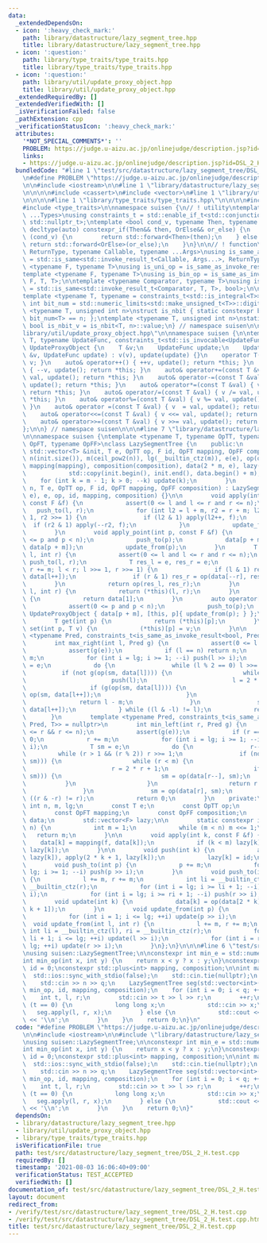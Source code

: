 ```yaml
---
data:
  _extendedDependsOn:
  - icon: ':heavy_check_mark:'
    path: library/datastructure/lazy_segment_tree.hpp
    title: library/datastructure/lazy_segment_tree.hpp
  - icon: ':question:'
    path: library/type_traits/type_traits.hpp
    title: library/type_traits/type_traits.hpp
  - icon: ':question:'
    path: library/util/update_proxy_object.hpp
    title: library/util/update_proxy_object.hpp
  _extendedRequiredBy: []
  _extendedVerifiedWith: []
  _isVerificationFailed: false
  _pathExtension: cpp
  _verificationStatusIcon: ':heavy_check_mark:'
  attributes:
    '*NOT_SPECIAL_COMMENTS*': ''
    PROBLEM: https://judge.u-aizu.ac.jp/onlinejudge/description.jsp?id=DSL_2_H
    links:
    - https://judge.u-aizu.ac.jp/onlinejudge/description.jsp?id=DSL_2_H
  bundledCode: "#line 1 \"test/src/datastructure/lazy_segment_tree/DSL_2_H.test.cpp\"\
    \n#define PROBLEM \"https://judge.u-aizu.ac.jp/onlinejudge/description.jsp?id=DSL_2_H\"\
    \n\n#include <iostream>\n\n#line 1 \"library/datastructure/lazy_segment_tree.hpp\"\
    \n\n\n\n#include <cassert>\n#include <vector>\n#line 1 \"library/util/update_proxy_object.hpp\"\
    \n\n\n\n#line 1 \"library/type_traits/type_traits.hpp\"\n\n\n\n#include <limits>\n\
    #include <type_traits>\n\nnamespace suisen {\n// ! utility\ntemplate <typename\
    \ ...Types>\nusing constraints_t = std::enable_if_t<std::conjunction_v<Types...>,\
    \ std::nullptr_t>;\ntemplate <bool cond_v, typename Then, typename OrElse>\nconstexpr\
    \ decltype(auto) constexpr_if(Then&& then, OrElse&& or_else) {\n    if constexpr\
    \ (cond_v) {\n        return std::forward<Then>(then);\n    } else {\n       \
    \ return std::forward<OrElse>(or_else);\n    }\n}\n\n// ! function\ntemplate <typename\
    \ ReturnType, typename Callable, typename ...Args>\nusing is_same_as_invoke_result\
    \ = std::is_same<std::invoke_result_t<Callable, Args...>, ReturnType>;\ntemplate\
    \ <typename F, typename T>\nusing is_uni_op = is_same_as_invoke_result<T, F, T>;\n\
    template <typename F, typename T>\nusing is_bin_op = is_same_as_invoke_result<T,\
    \ F, T, T>;\n\ntemplate <typename Comparator, typename T>\nusing is_comparator\
    \ = std::is_same<std::invoke_result_t<Comparator, T, T>, bool>;\n\n// ! integral\n\
    template <typename T, typename = constraints_t<std::is_integral<T>>>\nconstexpr\
    \ int bit_num = std::numeric_limits<std::make_unsigned_t<T>>::digits;\ntemplate\
    \ <typename T, unsigned int n>\nstruct is_nbit { static constexpr bool value =\
    \ bit_num<T> == n; };\ntemplate <typename T, unsigned int n>\nstatic constexpr\
    \ bool is_nbit_v = is_nbit<T, n>::value;\n} // namespace suisen\n\n\n#line 5 \"\
    library/util/update_proxy_object.hpp\"\n\nnamespace suisen {\n\ntemplate <typename\
    \ T, typename UpdateFunc, constraints_t<std::is_invocable<UpdateFunc>>>\nstruct\
    \ UpdateProxyObject {\n    T &v;\n    UpdateFunc update;\n    UpdateProxyObject(T\
    \ &v, UpdateFunc update) : v(v), update(update) {}\n    operator T() const { return\
    \ v; }\n    auto& operator++() { ++v, update(); return *this; }\n    auto& operator--()\
    \ { --v, update(); return *this; }\n    auto& operator+=(const T &val) { v +=\
    \ val, update(); return *this; }\n    auto& operator-=(const T &val) { v -= val,\
    \ update(); return *this; }\n    auto& operator*=(const T &val) { v *= val, update();\
    \ return *this; }\n    auto& operator/=(const T &val) { v /= val, update(); return\
    \ *this; }\n    auto& operator%=(const T &val) { v %= val, update(); return *this;\
    \ }\n    auto& operator =(const T &val) { v  = val, update(); return *this; }\n\
    \    auto& operator<<=(const T &val) { v <<= val, update(); return *this; }\n\
    \    auto& operator>>=(const T &val) { v >>= val, update(); return *this; }\n\
    };\n\n} // namespace suisen\n\n\n#line 7 \"library/datastructure/lazy_segment_tree.hpp\"\
    \n\nnamespace suisen {\ntemplate <typename T, typename OpTT, typename F, typename\
    \ OpFT, typename OpFF>\nclass LazySegmentTree {\n    public:\n        LazySegmentTree(const\
    \ std::vector<T> &init, T e, OpTT op, F id, OpFT mapping, OpFF composition) :\
    \ n(init.size()), m(ceil_pow2(n)), lg(__builtin_ctz(m)), e(e), op(op), id(id),\
    \ mapping(mapping), composition(composition), data(2 * m, e), lazy(m, id) {\n\
    \            std::copy(init.begin(), init.end(), data.begin() + m);\n        \
    \    for (int k = m - 1; k > 0; --k) update(k);\n        }\n        LazySegmentTree(int\
    \ n, T e, OpTT op, F id, OpFT mapping, OpFF composition) : LazySegmentTree(std::vector<T>(n,\
    \ e), e, op, id, mapping, composition) {}\n\n        void apply(int l, int r,\
    \ const F &f) {\n            assert(0 <= l and l <= r and r <= n);\n         \
    \   push_to(l, r);\n            for (int l2 = l + m, r2 = r + m; l2 < r2; l2 >>=\
    \ 1, r2 >>= 1) {\n                if (l2 & 1) apply(l2++, f);\n              \
    \  if (r2 & 1) apply(--r2, f);\n            }\n            update_from(l, r);\n\
    \        }\n        void apply_point(int p, const F &f) {\n            assert(0\
    \ <= p and p < n);\n            push_to(p);\n            data[p + m] = mapping(f,\
    \ data[p + m]);\n            update_from(p);\n        }\n        T operator()(int\
    \ l, int r) {\n            assert(0 <= l and l <= r and r <= n);\n           \
    \ push_to(l, r);\n            T res_l = e, res_r = e;\n            for (l += m,\
    \ r += m; l < r; l >>= 1, r >>= 1) {\n                if (l & 1) res_l = op(res_l,\
    \ data[l++]);\n                if (r & 1) res_r = op(data[--r], res_r);\n    \
    \        }\n            return op(res_l, res_r);\n        }\n        T prod(int\
    \ l, int r) {\n            return (*this)(l, r);\n        }\n        T all_prod()\
    \ {\n            return data[1];\n        }\n        auto operator[](int p) {\n\
    \            assert(0 <= p and p < n);\n            push_to(p);\n            return\
    \ UpdateProxyObject { data[p + m], [this, p]{ update_from(p); } };\n        }\n\
    \        T get(int p) {\n            return (*this)[p];\n        }\n        void\
    \ set(int p, T v) {\n            (*this)[p] = v;\n        }\n\n        template\
    \ <typename Pred, constraints_t<is_same_as_invoke_result<bool, Pred, T>> = nullptr>\n\
    \        int max_right(int l, Pred g) {\n            assert(0 <= l && l <= n);\n\
    \            assert(g(e));\n            if (l == n) return n;\n            l +=\
    \ m;\n            for (int i = lg; i >= 1; --i) push(l >> i);\n            T sm\
    \ = e;\n            do {\n                while (l % 2 == 0) l >>= 1;\n      \
    \          if (not g(op(sm, data[l]))) {\n                    while (l < m) {\n\
    \                        push(l);\n                        l = 2 * l;\n      \
    \                  if (g(op(sm, data[l]))) {\n                            sm =\
    \ op(sm, data[l++]);\n                        }\n                    }\n     \
    \               return l - m;\n                }\n                sm = op(sm,\
    \ data[l++]);\n            } while ((l & -l) != l);\n            return n;\n \
    \       }\n        template <typename Pred, constraints_t<is_same_as_invoke_result<bool,\
    \ Pred, T>> = nullptr>\n        int min_left(int r, Pred g) {\n            assert(0\
    \ <= r && r <= n);\n            assert(g(e));\n            if (r == 0) return\
    \ 0;\n            r += m;\n            for (int i = lg; i >= 1; --i) push(r >>\
    \ i);\n            T sm = e;\n            do {\n                r--;\n       \
    \         while (r > 1 && (r % 2)) r >>= 1;\n                if (not g(op(data[r],\
    \ sm))) {\n                    while (r < m) {\n                        push(r);\n\
    \                        r = 2 * r + 1;\n                        if (g(op(data[r],\
    \ sm))) {\n                            sm = op(data[r--], sm);\n             \
    \           }\n                    }\n                    return r + 1 - m;\n\
    \                }\n                sm = op(data[r], sm);\n            } while\
    \ ((r & -r) != r);\n            return 0;\n        }\n    private:\n        const\
    \ int n, m, lg;\n        const T e;\n        const OpTT op;\n        const F id;\n\
    \        const OpFT mapping;\n        const OpFF composition;\n        std::vector<T>\
    \ data;\n        std::vector<F> lazy;\n\n        static constexpr int ceil_pow2(int\
    \ n) {\n            int m = 1;\n            while (m < n) m <<= 1;\n         \
    \   return m;\n        }\n\n        void apply(int k, const F &f) {\n        \
    \    data[k] = mapping(f, data[k]);\n            if (k < m) lazy[k] = composition(f,\
    \ lazy[k]);\n        }\n\n        void push(int k) {\n            apply(2 * k,\
    \ lazy[k]), apply(2 * k + 1, lazy[k]);\n            lazy[k] = id;\n        }\n\
    \        void push_to(int p) {\n            p += m;\n            for (int i =\
    \ lg; i >= 1; --i) push(p >> i);\n        }\n        void push_to(int l, int r)\
    \ {\n            l += m, r += m;\n            int li = __builtin_ctz(l), ri =\
    \ __builtin_ctz(r);\n            for (int i = lg; i >= li + 1; --i) push(l >>\
    \ i);\n            for (int i = lg; i >= ri + 1; --i) push(r >> i);\n        }\n\
    \        void update(int k) {\n            data[k] = op(data[2 * k], data[2 *\
    \ k + 1]);\n        }\n        void update_from(int p) {\n            p += m;\n\
    \            for (int i = 1; i <= lg; ++i) update(p >> i);\n        }\n      \
    \  void update_from(int l, int r) {\n            l += m, r += m;\n           \
    \ int li = __builtin_ctz(l), ri = __builtin_ctz(r);\n            for (int i =\
    \ li + 1; i <= lg; ++i) update(l >> i);\n            for (int i = ri + 1; i <=\
    \ lg; ++i) update(r >> i);\n        }\n};\n}\n\n\n#line 6 \"test/src/datastructure/lazy_segment_tree/DSL_2_H.test.cpp\"\
    \nusing suisen::LazySegmentTree;\n\nconstexpr int min_e = std::numeric_limits<int>::max();\n\
    int min_op(int x, int y) {\n    return x < y ? x : y;\n}\nconstexpr long long\
    \ id = 0;\nconstexpr std::plus<int> mapping, composition;\n\nint main() {\n  \
    \  std::ios::sync_with_stdio(false);\n    std::cin.tie(nullptr);\n    int n, q;\n\
    \    std::cin >> n >> q;\n    LazySegmentTree seg(std::vector<int>(n, 0), min_e,\
    \ min_op, id, mapping, composition);\n    for (int i = 0; i < q; ++i) {\n    \
    \    int t, l, r;\n        std::cin >> t >> l >> r;\n        ++r;\n        if\
    \ (t == 0) {\n            long long x;\n            std::cin >> x;\n         \
    \   seg.apply(l, r, x);\n        } else {\n            std::cout << seg(l, r)\
    \ << '\\n';\n        }\n    }\n    return 0;\n}\n"
  code: "#define PROBLEM \"https://judge.u-aizu.ac.jp/onlinejudge/description.jsp?id=DSL_2_H\"\
    \n\n#include <iostream>\n\n#include \"library/datastructure/lazy_segment_tree.hpp\"\
    \nusing suisen::LazySegmentTree;\n\nconstexpr int min_e = std::numeric_limits<int>::max();\n\
    int min_op(int x, int y) {\n    return x < y ? x : y;\n}\nconstexpr long long\
    \ id = 0;\nconstexpr std::plus<int> mapping, composition;\n\nint main() {\n  \
    \  std::ios::sync_with_stdio(false);\n    std::cin.tie(nullptr);\n    int n, q;\n\
    \    std::cin >> n >> q;\n    LazySegmentTree seg(std::vector<int>(n, 0), min_e,\
    \ min_op, id, mapping, composition);\n    for (int i = 0; i < q; ++i) {\n    \
    \    int t, l, r;\n        std::cin >> t >> l >> r;\n        ++r;\n        if\
    \ (t == 0) {\n            long long x;\n            std::cin >> x;\n         \
    \   seg.apply(l, r, x);\n        } else {\n            std::cout << seg(l, r)\
    \ << '\\n';\n        }\n    }\n    return 0;\n}"
  dependsOn:
  - library/datastructure/lazy_segment_tree.hpp
  - library/util/update_proxy_object.hpp
  - library/type_traits/type_traits.hpp
  isVerificationFile: true
  path: test/src/datastructure/lazy_segment_tree/DSL_2_H.test.cpp
  requiredBy: []
  timestamp: '2021-08-03 16:06:40+09:00'
  verificationStatus: TEST_ACCEPTED
  verifiedWith: []
documentation_of: test/src/datastructure/lazy_segment_tree/DSL_2_H.test.cpp
layout: document
redirect_from:
- /verify/test/src/datastructure/lazy_segment_tree/DSL_2_H.test.cpp
- /verify/test/src/datastructure/lazy_segment_tree/DSL_2_H.test.cpp.html
title: test/src/datastructure/lazy_segment_tree/DSL_2_H.test.cpp
---
```

